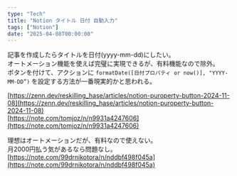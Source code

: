 ```yaml
---
type: "Tech"
title: "Notion タイトル 日付 自動入力"
tags: ["Notion"]
date: "2025-04-08T00:00:00"
---
```


記事を作成したらタイトルを日付(yyyy-mm-dd)にしたい。  
オートメーション機能を使えば完璧に実現できるが、有料機能なので除外。  
ボタンを付けて、アクションに `formatDate([日付プロパティ or now()], "YYYY-MM-DD”)` を設定する方法が一番現実的かと思われる。  

[https://zenn.dev/reskilling_hase/articles/notion-puroperty-button-2024-11-08](https://zenn.dev/reskilling_hase/articles/notion-puroperty-button-2024-11-08)  
[https://note.com/tomjoz/n/n9931a4247606](https://note.com/tomjoz/n/n9931a4247606)  

理想はオートメーションだが、有料なので使えない。  
月2000円払う気があるなら問題なし。  
[https://note.com/99drnikotora/n/nddbf498f045a](https://note.com/99drnikotora/n/nddbf498f045a)  

